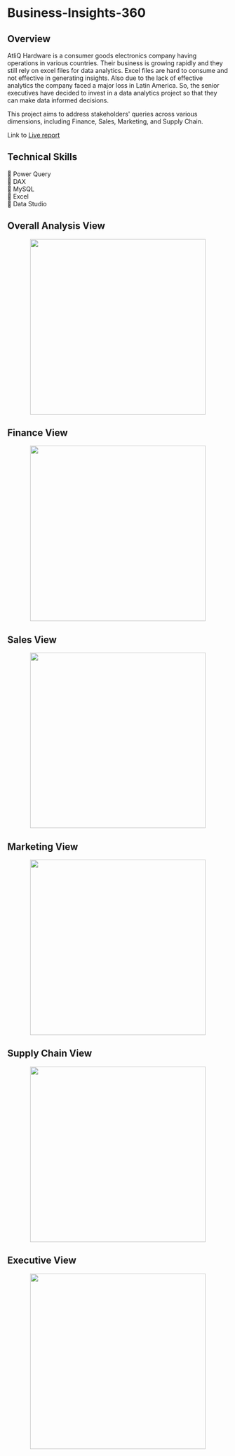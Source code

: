 # Business-Insights-360
## Overview
 AtliQ Hardware is a consumer goods electronics company having operations in various countries. Their business is growing rapidly and they still rely on excel files for data analytics. Excel files are hard to consume and not effective in generating insights. Also due to the lack of effective analytics the company faced a major loss in Latin America.
So, the senior executives have decided to invest in a data analytics project so that they can make data informed decisions. 

This project aims to address stakeholders' queries across various dimensions, including Finance, Sales, Marketing, and Supply Chain.

Link to [Live report](https://project.novypro.com/eFxb0N)

## Technical Skills
📌 Power Query  
📌 DAX  
📌 MySQL  
📌 Excel  
📌 Data Studio 

## Overall Analysis View
<p align="center">
    <img src='https://github.com/Jayaraaaman/Business-Insights-360/blob/main/Resources/home%20view.JPG' height="400">
</p>

## Finance View
<p align="center">
    <img src='https://github.com/Jayaraaaman/Business-Insights-360/blob/main/Resources/Finance%20View.JPG' height="400">
</p>

## Sales View
<p align="center">
    <img src='https://github.com/Jayaraaaman/Business-Insights-360/blob/main/Resources/Sales%20View.JPG' height="400">
</p>

## Marketing View
<p align="center">
    <img src='https://github.com/Jayaraaaman/Business-Insights-360/blob/main/Resources/Marketing%20view.JPG' height="400">
</p>

## Supply Chain View
<p align="center">
    <img src='https://github.com/Jayaraaaman/Business-Insights-360/blob/main/Resources/Supply%20Chain%20View.JPG' height="400">
</p>

## Executive View
<p align="center">
    <img src='https://github.com/Jayaraaaman/Business-Insights-360/blob/main/Resources/Executive%20View.JPG' height="400">
</p>
